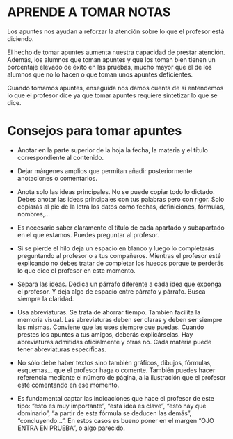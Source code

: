 # APRENDE A TOMAR NOTAS
Los apuntes nos ayudan a reforzar la atención sobre lo que el profesor está diciendo.

El hecho de tomar apuntes aumenta nuestra capacidad de prestar atención. Además, los alumnos que toman apuntes y que los toman bien tienen un porcentaje elevado de éxito en las pruebas, mucho mayor que el de los alumnos que no lo hacen o que toman unos apuntes deficientes.

Cuando tomamos apuntes, enseguida nos damos cuenta de si entendemos lo que el profesor dice ya que tomar apuntes requiere sintetizar lo que se dice.

# Consejos para tomar apuntes
- Anotar en la parte superior de la hoja la fecha, la materia y el título correspondiente al contenido.
- Dejar márgenes amplios que permitan añadir posteriormente anotaciones o comentarios.
- Anota solo las ideas principales. No se puede copiar todo lo dictado. Debes anotar las ideas principales con tus palabras pero con rigor. Solo copiarás al pie de la letra los datos como fechas, definiciones, fórmulas, nombres,…

- Es necesario saber claramente el título de cada apartado y subapartado en el que estamos. Puedes preguntar al profesor.

- Si se pierde el hilo deja un espacio en blanco y luego lo completarás preguntando al profesor o a tus compañeros. Mientras el profesor esté explicando no debes tratar de completar los huecos porque te perderás lo que dice el profesor en este momento.

- Separa las ideas. Dedica un párrafo diferente a cada idea que exponga el profesor. Y deja algo de espacio entre párrafo y párrafo. Busca siempre la claridad.

- Usa abreviaturas. Se trata de ahorrar tiempo. También facilita la memoria visual. Las abreviaturas deben ser claras y deben ser siempre las mismas. Conviene que las uses siempre que puedas. Cuando prestes los apuntes a tus amigos, deberás explicárselas. Hay abreviaturas admitidas oficialmente y otras no. Cada materia puede tener abreviaturas específicas.

- No sólo debe haber textos sino también gráficos, dibujos, fórmulas, esquemas… que el profesor haga o comente. También puedes hacer referencia mediante el número de página, a la ilustración que el profesor esté comentando en ese momento.

- Es fundamental captar las indicaciones que hace el profesor de este tipo: “esto es muy importante”, “esta idea es clave”, “esto hay que dominarlo”, “a partir de esta fórmula se deducen las demás”, “concluyendo…”. En estos casos es bueno poner en el margen “OJO ENTRA EN PRUEBA”, o algo parecido.

